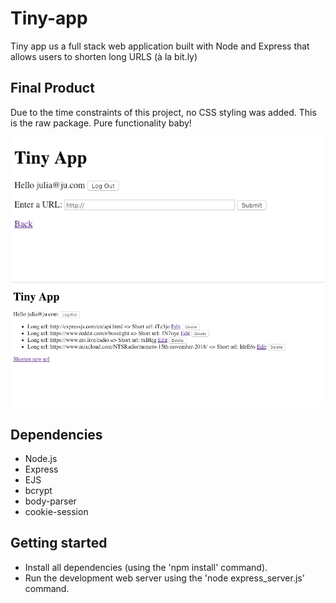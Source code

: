 # Tiny-app
Tiny app us a full stack web application built with Node and Express that allows users to shorten long URLS (à la bit.ly)

## Final Product
Due to the time constraints of this project, no CSS styling was added. This is the raw package. Pure functionality baby!


!["Screenshot of new URL page"](https://github.com/julia-rom/tiny-app/blob/master/docs/enter-new-url.png)
!["Screenshot of main urls page"](https://github.com/julia-rom/tiny-app/blob/master/docs/urls-page.png)

## Dependencies
- Node.js
- Express
- EJS
- bcrypt
- body-parser
- cookie-session

## Getting started

- Install all dependencies (using the 'npm install' command).
- Run the development web server using the 'node express_server.js' command.
